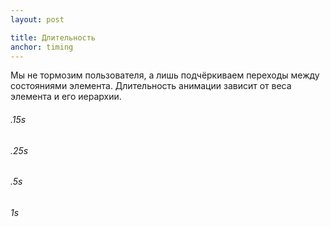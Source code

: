 ```yaml
---
layout: post

title: Длительность
anchor: timing
---
```


Мы не тормозим пользователя, а лишь подчёркиваем переходы между состояниями элемента. Длительность анимации зависит от веса элемента и его иерархии.

<div class="row mb-4">
	<div class="col-md-3">
		<div class="card-example color anim-015 mb-2">
			<h6 class="light">.15s</h6>
		</div>
	</div>
	<div class="col-md-3">
		<div class="card-example color anim-025 mb-2">
			<h6 class="light">.25s</h6>
		</div>
	</div>
	<div class="col-md-3">
		<div class="card-example color anim-05 mb-2">
			<h6 class="light">.5s</h6>
		</div>
	</div>
	<div class="col-md-3">
		<div class="card-example color anim-1 mb-2">
			<h6 class="light">1s</h6>
		</div>
	</div>
</div>
 

